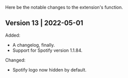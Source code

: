Here be the notable changes to the extension's function.

## Version 13 | 2022-05-01

Added:   
- A changelog, finally.
- Support for Spotify version 1.1.84.

Changed: 
- Spotify logo now hidden by default.
